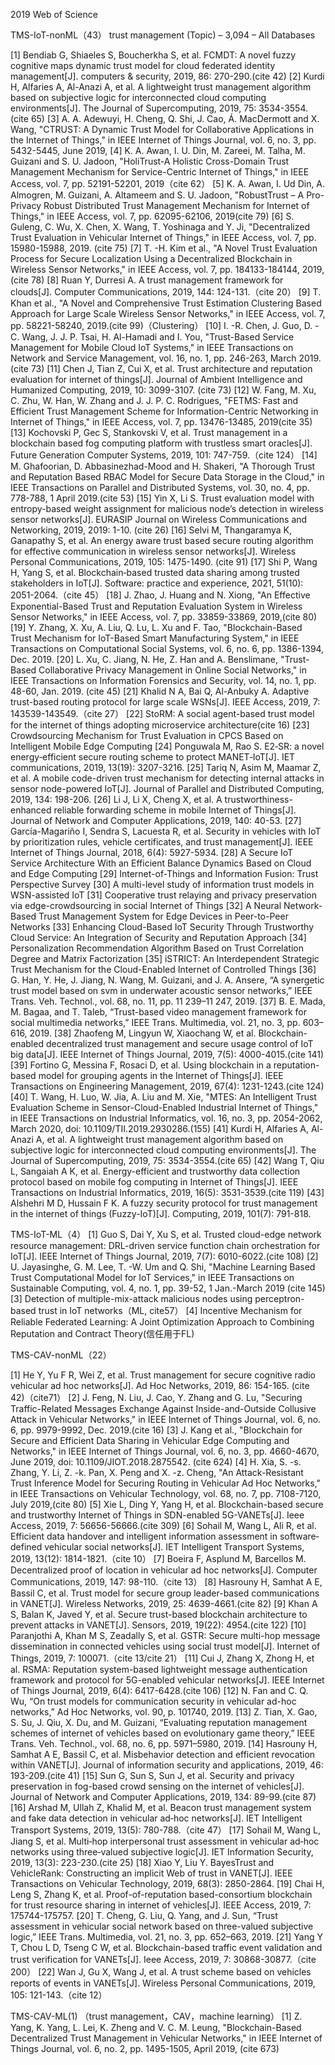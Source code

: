 2019 
Web of Science

TMS-IoT-nonML（43）
trust management (Topic) – 3,094 – All Databases

[1]	Bendiab G, Shiaeles S, Boucherkha S, et al. FCMDT: A novel fuzzy cognitive maps dynamic trust model for cloud federated identity management[J]. computers & security, 2019, 86: 270-290.(cite 42)
[2]	Kurdi H, Alfaries A, Al-Anazi A, et al. A lightweight trust management algorithm based on subjective logic for interconnected cloud computing environments[J]. The Journal of Supercomputing, 2019, 75: 3534-3554.(cite 65)
[3]	A. A. Adewuyi, H. Cheng, Q. Shi, J. Cao, Á. MacDermott and X. Wang, "CTRUST: A Dynamic Trust Model for Collaborative Applications in the Internet of Things," in IEEE Internet of Things Journal, vol. 6, no. 3, pp. 5432-5445, June 2019, 
[4]	K. A. Awan, I. U. Din, M. Zareei, M. Talha, M. Guizani and S. U. Jadoon, "HoliTrust-A Holistic Cross-Domain Trust Management Mechanism for Service-Centric Internet of Things," in IEEE Access, vol. 7, pp. 52191-52201, 2019（cite 62）
[5]	K. A. Awan, I. Ud Din, A. Almogren, M. Guizani, A. Altameem and S. U. Jadoon, "RobustTrust – A Pro-Privacy Robust Distributed Trust Management Mechanism for Internet of Things," in IEEE Access, vol. 7, pp. 62095-62106, 2019(cite 79)
[6]	S. Guleng, C. Wu, X. Chen, X. Wang, T. Yoshinaga and Y. Ji, "Decentralized Trust Evaluation in Vehicular Internet of Things," in IEEE Access, vol. 7, pp. 15980-15988, 2019. (cite 75)
[7]	T. -H. Kim et al., "A Novel Trust Evaluation Process for Secure Localization Using a Decentralized Blockchain in Wireless Sensor Networks," in IEEE Access, vol. 7, pp. 184133-184144, 2019,(cite 78)
[8]	Ruan Y, Durresi A. A trust management framework for clouds[J]. Computer Communications, 2019, 144: 124-131.（cite 20）
[9]	T. Khan et al., "A Novel and Comprehensive Trust Estimation Clustering Based Approach for Large Scale Wireless Sensor Networks," in IEEE Access, vol. 7, pp. 58221-58240, 2019.(cite 99)（Clustering）
[10]	I. -R. Chen, J. Guo, D. -C. Wang, J. J. P. Tsai, H. Al-Hamadi and I. You, "Trust-Based Service Management for Mobile Cloud IoT Systems," in IEEE Transactions on Network and Service Management, vol. 16, no. 1, pp. 246-263, March 2019.(cite 73)
[11]	Chen J, Tian Z, Cui X, et al. Trust architecture and reputation evaluation for internet of things[J]. Journal of Ambient Intelligence and Humanized Computing, 2019, 10: 3099-3107. (cite 73)
[12]	W. Fang, M. Xu, C. Zhu, W. Han, W. Zhang and J. J. P. C. Rodrigues, "FETMS: Fast and Efficient Trust Management Scheme for Information-Centric Networking in Internet of Things," in IEEE Access, vol. 7, pp. 13476-13485, 2019(cite 35)
[13]	Kochovski P, Gec S, Stankovski V, et al. Trust management in a blockchain based fog computing platform with trustless smart oracles[J]. Future Generation Computer Systems, 2019, 101: 747-759.（cite 124）
[14]	M. Ghafoorian, D. Abbasinezhad-Mood and H. Shakeri, "A Thorough Trust and Reputation Based RBAC Model for Secure Data Storage in the Cloud," in IEEE Transactions on Parallel and Distributed Systems, vol. 30, no. 4, pp. 778-788, 1 April 2019.(cite 53)
[15]	Yin X, Li S. Trust evaluation model with entropy-based weight assignment for malicious node’s detection in wireless sensor networks[J]. EURASIP Journal on Wireless Communications and Networking, 2019, 2019: 1-10. (cite 26)
[16]	Selvi M, Thangaramya K, Ganapathy S, et al. An energy aware trust based secure routing algorithm for effective communication in wireless sensor networks[J]. Wireless Personal Communications, 2019, 105: 1475-1490. (cite 91)
[17]	Shi P, Wang H, Yang S, et al. Blockchain‐based trusted data sharing among trusted stakeholders in IoT[J]. Software: practice and experience, 2021, 51(10): 2051-2064.（cite 45）
[18]	J. Zhao, J. Huang and N. Xiong, "An Effective Exponential-Based Trust and Reputation Evaluation System in Wireless Sensor Networks," in IEEE Access, vol. 7, pp. 33859-33869, 2019,(cite 80)
[19]	Y. Zhang, X. Xu, A. Liu, Q. Lu, L. Xu and F. Tao, "Blockchain-Based Trust Mechanism for IoT-Based Smart Manufacturing System," in IEEE Transactions on Computational Social Systems, vol. 6, no. 6, pp. 1386-1394, Dec. 2019.
[20]	L. Xu, C. Jiang, N. He, Z. Han and A. Benslimane, "Trust-Based Collaborative Privacy Management in Online Social Networks," in IEEE Transactions on Information Forensics and Security, vol. 14, no. 1, pp. 48-60, Jan. 2019. (cite 45)
[21]	Khalid N A, Bai Q, Al-Anbuky A. Adaptive trust-based routing protocol for large scale WSNs[J]. IEEE Access, 2019, 7: 143539-143549.（cite 27）
[22]	StoRM: A social agent-based trust model for the internet of things adopting microservice architecture(cite 16)
[23]	Crowdsourcing Mechanism for Trust Evaluation in CPCS Based on Intelligent Mobile Edge Computing
[24]	Ponguwala M, Rao S. E2‐SR: a novel energy‐efficient secure routing scheme to protect MANET‐IoT[J]. IET communications, 2019, 13(19): 3207-3216.
[25]	Tariq N, Asim M, Maamar Z, et al. A mobile code-driven trust mechanism for detecting internal attacks in sensor node-powered IoT[J]. Journal of Parallel and Distributed Computing, 2019, 134: 198-206.
[26]	Li J, Li X, Cheng X, et al. A trustworthiness-enhanced reliable forwarding scheme in mobile Internet of Things[J]. Journal of Network and Computer Applications, 2019, 140: 40-53.
[27]	García-Magariño I, Sendra S, Lacuesta R, et al. Security in vehicles with IoT by prioritization rules, vehicle certificates, and trust management[J]. IEEE Internet of Things Journal, 2018, 6(4): 5927-5934.
[28]	A Secure IoT Service Architecture With an Efficient Balance Dynamics Based on Cloud and Edge Computing
[29]	Internet-of-Things and Information Fusion: Trust Perspective Survey
[30]	A multi-level study of information trust models in WSN-assisted IoT
[31]	Cooperative trust relaying and privacy preservation via edge-crowdsourcing in social Internet of Things
[32]	A Neural Network-Based Trust Management System for Edge Devices in Peer-to-Peer Networks
[33]	Enhancing Cloud-Based IoT Security Through Trustworthy Cloud Service: An Integration of Security and Reputation Approach
[34]	Personalization Recommendation Algorithm Based on Trust Correlation Degree and Matrix Factorization
[35]	iSTRICT: An Interdependent Strategic Trust Mechanism for the Cloud-Enabled Internet of Controlled Things
[36]	G. Han, Y. He, J. Jiang, N. Wang, M. Guizani, and J. A. Ansere, “A synergetic trust model based on svm in underwater acoustic sensor networks,” IEEE Trans. Veh. Technol., vol. 68, no. 11, pp. 11 239–11 247, 2019.
[37]	B. E. Mada, M. Bagaa, and T. Taleb, “Trust-based video management framework for social multimedia networks,” IEEE Trans. Multimedia, vol. 21, no. 3, pp. 603–616, 2019.
[38]	Zhaofeng M, Lingyun W, Xiaochang W, et al. Blockchain-enabled decentralized trust management and secure usage control of IoT big data[J]. IEEE Internet of Things Journal, 2019, 7(5): 4000-4015.(cite 141)
[39]	Fortino G, Messina F, Rosaci D, et al. Using blockchain in a reputation-based model for grouping agents in the Internet of Things[J]. IEEE Transactions on Engineering Management, 2019, 67(4): 1231-1243.(cite 124)
[40]	T. Wang, H. Luo, W. Jia, A. Liu and M. Xie, "MTES: An Intelligent Trust Evaluation Scheme in Sensor-Cloud-Enabled Industrial Internet of Things," in IEEE Transactions on Industrial Informatics, vol. 16, no. 3, pp. 2054-2062, March 2020, doi: 10.1109/TII.2019.2930286.(155)
[41]	Kurdi H, Alfaries A, Al-Anazi A, et al. A lightweight trust management algorithm based on subjective logic for interconnected cloud computing environments[J]. The Journal of Supercomputing, 2019, 75: 3534-3554.(cite 65)
[42]	Wang T, Qiu L, Sangaiah A K, et al. Energy-efficient and trustworthy data collection protocol based on mobile fog computing in Internet of Things[J]. IEEE Transactions on Industrial Informatics, 2019, 16(5): 3531-3539.(cite 119)
[43]	Alshehri M D, Hussain F K. A fuzzy security protocol for trust management in the internet of things (Fuzzy-IoT)[J]. Computing, 2019, 101(7): 791-818.

TMS-IoT-ML（4）
[1]	Guo S, Dai Y, Xu S, et al. Trusted cloud-edge network resource management: DRL-driven service function chain orchestration for IoT[J]. IEEE Internet of Things Journal, 2019, 7(7): 6010-6022.(cite 108)
[2]	U. Jayasinghe, G. M. Lee, T. -W. Um and Q. Shi, "Machine Learning Based Trust Computational Model for IoT Services," in IEEE Transactions on Sustainable Computing, vol. 4, no. 1, pp. 39-52, 1 Jan.-March 2019 (cite 145)
[3]	Detection of multiple-mix-attack malicious nodes using perceptron-based trust in IoT networks（ML, cite57）
[4]	Incentive Mechanism for Reliable Federated Learning: A Joint Optimization Approach to Combining Reputation and Contract Theory(信任用于FL)

TMS-CAV-nonML（22）

[1]	He Y, Yu F R, Wei Z, et al. Trust management for secure cognitive radio vehicular ad hoc networks[J]. Ad Hoc Networks, 2019, 86: 154-165. (cite 42)（cite71）
[2]	J. Feng, N. Liu, J. Cao, Y. Zhang and G. Lu, "Securing Traffic-Related Messages Exchange Against Inside-and-Outside Collusive Attack in Vehicular Networks," in IEEE Internet of Things Journal, vol. 6, no. 6, pp. 9979-9992, Dec. 2019.(cite 16)
[3]	J. Kang et al., "Blockchain for Secure and Efficient Data Sharing in Vehicular Edge Computing and Networks," in IEEE Internet of Things Journal, vol. 6, no. 3, pp. 4660-4670, June 2019, doi: 10.1109/JIOT.2018.2875542. (cite 624)
[4]	H. Xia, S. -s. Zhang, Y. Li, Z. -k. Pan, X. Peng and X. -z. Cheng, "An Attack-Resistant Trust Inference Model for Securing Routing in Vehicular Ad Hoc Networks," in IEEE Transactions on Vehicular Technology, vol. 68, no. 7, pp. 7108-7120, July 2019,(cite 80)
[5]	Xie L, Ding Y, Yang H, et al. Blockchain-based secure and trustworthy Internet of Things in SDN-enabled 5G-VANETs[J]. Ieee Access, 2019, 7: 56656-56666.(cite 309)
[6]	Sohail M, Wang L, Ali R, et al. Efficient data handover and intelligent information assessment in software‐defined vehicular social networks[J]. IET Intelligent Transport Systems, 2019, 13(12): 1814-1821.（cite 10）
[7]	Boeira F, Asplund M, Barcellos M. Decentralized proof of location in vehicular ad hoc networks[J]. Computer Communications, 2019, 147: 98-110.（cite 13）
[8]	Hasrouny H, Samhat A E, Bassil C, et al. Trust model for secure group leader-based communications in VANET[J]. Wireless Networks, 2019, 25: 4639-4661.(cite 82)
[9]	Khan A S, Balan K, Javed Y, et al. Secure trust-based blockchain architecture to prevent attacks in VANET[J]. Sensors, 2019, 19(22): 4954.(cite 122)
[10]	Paranjothi A, Khan M S, Zeadally S, et al. GSTR: Secure multi-hop message dissemination in connected vehicles using social trust model[J]. Internet of Things, 2019, 7: 100071.（cite 13/cite 21）
[11]	Cui J, Zhang X, Zhong H, et al. RSMA: Reputation system-based lightweight message authentication framework and protocol for 5G-enabled vehicular networks[J]. IEEE Internet of Things Journal, 2019, 6(4): 6417-6428.(cite 106)
[12]	N. Fan and C. Q. Wu, “On trust models for communication security in vehicular ad-hoc networks,” Ad Hoc Networks, vol. 90, p. 101740, 2019.
[13]	Z. Tian, X. Gao, S. Su, J. Qiu, X. Du, and M. Guizani, “Evaluating reputation management schemes of internet of vehicles based on evolutionary game theory,” IEEE Trans. Veh. Technol., vol. 68, no. 6, pp. 5971–5980, 2019.
[14]	Hasrouny H, Samhat A E, Bassil C, et al. Misbehavior detection and efficient revocation within VANET[J]. Journal of information security and applications, 2019, 46: 193-209.(cite 41)
[15]	Sun G, Sun S, Sun J, et al. Security and privacy preservation in fog-based crowd sensing on the internet of vehicles[J]. Journal of Network and Computer Applications, 2019, 134: 89-99.(cite 87)
[16]	Arshad M, Ullah Z, Khalid M, et al. Beacon trust management system and fake data detection in vehicular ad‐hoc networks[J]. IET Intelligent Transport Systems, 2019, 13(5): 780-788.（cite 47）
[17]	Sohail M, Wang L, Jiang S, et al. Multi‐hop interpersonal trust assessment in vehicular ad‐hoc networks using three‐valued subjective logic[J]. IET Information Security, 2019, 13(3): 223-230.(cite 25)
[18]	Xiao Y, Liu Y. BayesTrust and VehicleRank: Constructing an implicit Web of trust in VANET[J]. IEEE Transactions on Vehicular Technology, 2019, 68(3): 2850-2864.
[19]	Chai H, Leng S, Zhang K, et al. Proof-of-reputation based-consortium blockchain for trust resource sharing in internet of vehicles[J]. IEEE Access, 2019, 7: 175744-175757.
[20]	T. Cheng, G. Liu, Q. Yang, and J. Sun, “Trust assessment in vehicular social network based on three-valued subjective logic,” IEEE Trans. Multimedia, vol. 21, no. 3, pp. 652–663, 2019.
[21]	Yang Y T, Chou L D, Tseng C W, et al. Blockchain-based traffic event validation and trust verification for VANETs[J]. Ieee Access, 2019, 7: 30868-30877.（cite 200）
[22]	Wan J, Gu X, Wang J, et al. A trust scheme based on vehicles reports of events in VANETs[J]. Wireless Personal Communications, 2019, 105: 121-143.（cite 12）

TMS-CAV-ML(1)
（trust management，CAV，machine learning）
[1]	Z. Yang, K. Yang, L. Lei, K. Zheng and V. C. M. Leung, "Blockchain-Based Decentralized Trust Management in Vehicular Networks," in IEEE Internet of Things Journal, vol. 6, no. 2, pp. 1495-1505, April 2019, (cite 673)


